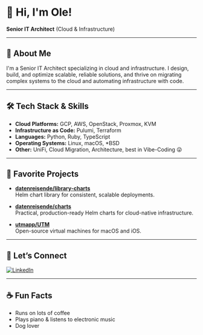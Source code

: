 # 👋 Hi, I'm Ole!

**Senior IT Architect** (Cloud & Infrastructure)

---

## 🚀 About Me
I'm a Senior IT Architect specializing in cloud and infrastructure. I design, build, and optimize scalable, reliable solutions, and thrive on migrating complex systems to the cloud and automating infrastructure with code.

---

## 🛠️ Tech Stack & Skills

- **Cloud Platforms:** GCP, AWS, OpenStack, Proxmox, KVM
- **Infrastructure as Code:** Pulumi, Terraform
- **Languages:** Python, Ruby, TypeScript
- **Operating Systems:** Linux, macOS, *BSD
- **Other:** UniFi, Cloud Migration, Architecture, best in Vibe-Coding 😜

---

## 🌟 Favorite Projects

- **[datenreisende/library-charts](https://github.com/datenreisende/library-charts)**  
  Helm chart library for consistent, scalable deployments.

- **[datenreisende/charts](https://github.com/datenreisende/charts)**  
  Practical, production-ready Helm charts for cloud-native infrastructure.

- **[utmapp/UTM](https://github.com/utmapp/UTM)**  
  Open-source virtual machines for macOS and iOS.

---

## 💬 Let’s Connect

[![LinkedIn](https://img.shields.io/badge/LinkedIn-blue?logo=linkedin&logoColor=white)](https://www.linkedin.com/in/okleinschmidt/)

---

## ☕ Fun Facts

- Runs on lots of coffee
- Plays piano & listens to electronic music
- Dog lover
